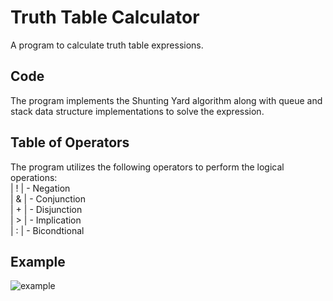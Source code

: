 # Truth Table Calculator
A program to calculate truth table expressions.

## Code
The program implements the Shunting Yard algorithm along with queue and stack data structure implementations to solve the expression.

## Table of Operators
The program utilizes the following operators to perform the logical operations:
</br>
| ! | - Negation
</br>
| & | - Conjunction
</br>
| + | - Disjunction
</br>
| > | - Implication
</br>
| : | - Bicondtional

## Example
![example](https://raw.githubusercontent.com/HeitorHellou/Truth_Table_Calculator/main/truthTable.PNG)
